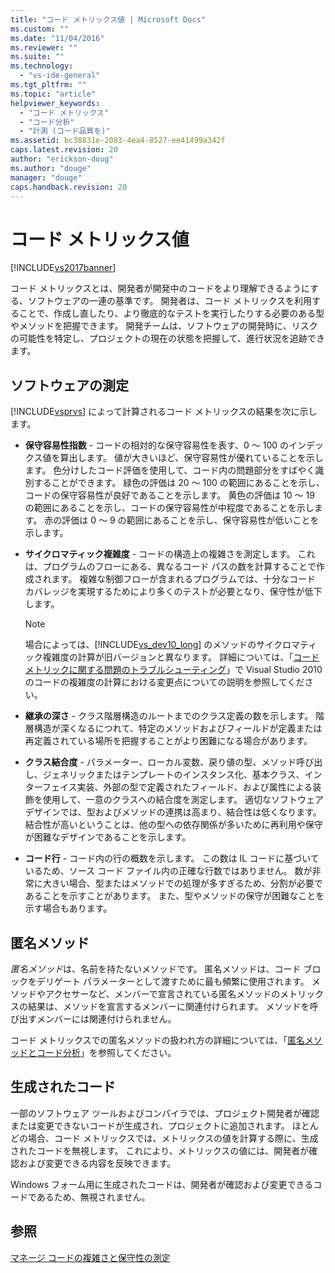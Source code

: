 ```yaml
---
title: "コード メトリックス値 | Microsoft Docs"
ms.custom: ""
ms.date: "11/04/2016"
ms.reviewer: ""
ms.suite: ""
ms.technology: 
  - "vs-ide-general"
ms.tgt_pltfrm: ""
ms.topic: "article"
helpviewer_keywords: 
  - "コード メトリックス"
  - "コード分析"
  - "計測 (コード品質を)"
ms.assetid: bc38831e-2083-4ea4-8527-ee41499a342f
caps.latest.revision: 20
author: "erickson-doug"
ms.author: "douge"
manager: "douge"
caps.handback.revision: 20
---
```

# コード メトリックス値
[!INCLUDE[vs2017banner](../code-quality/includes/vs2017banner.md)]

コード メトリックスとは、開発者が開発中のコードをより理解できるようにする、ソフトウェアの一連の基準です。  開発者は、コード メトリックスを利用することで、作成し直したり、より徹底的なテストを実行したりする必要のある型やメソッドを把握できます。  開発チームは、ソフトウェアの開発時に、リスクの可能性を特定し、プロジェクトの現在の状態を把握して、進行状況を追跡できます。  
  
## ソフトウェアの測定  
 [!INCLUDE[vsprvs](../code-quality/includes/vsprvs_md.md)] によって計算されるコード メトリックスの結果を次に示します。  
  
-   **保守容易性指数** \- コードの相対的な保守容易性を表す、0 ～ 100 のインデックス値を算出します。  値が大きいほど、保守容易性が優れていることを示します。  色分けしたコード評価を使用して、コード内の問題部分をすばやく識別することができます。  緑色の評価は 20 ～ 100 の範囲にあることを示し、コードの保守容易性が良好であることを示します。  黄色の評価は 10 ～ 19 の範囲にあることを示し、コードの保守容易性が中程度であることを示します。  赤の評価は 0 ～ 9 の範囲にあることを示し、保守容易性が低いことを示します。  
  
-   **サイクロマティック複雑度** \- コードの構造上の複雑さを測定します。  これは、プログラムのフローにある、異なるコード パスの数を計算することで作成されます。  複雑な制御フローが含まれるプログラムでは、十分なコード カバレッジを実現するためにより多くのテストが必要となり、保守性が低下します。  
  
    > [!NOTE]
    >  場合によっては、[!INCLUDE[vs_dev10_long](../code-quality/includes/vs_dev10_long_md.md)] のメソッドのサイクロマティック複雑度の計算が旧バージョンと異なります。  詳細については、「[コード メトリックに関する問題のトラブルシューティング](../code-quality/troubleshooting-code-metrics-issues.md)」で Visual Studio 2010 のコードの複雑度の計算における変更点についての説明を参照してください。  
  
-   **継承の深さ** \- クラス階層構造のルートまでのクラス定義の数を示します。  階層構造が深くなるにつれて、特定のメソッドおよびフィールドが定義または再定義されている場所を把握することがより困難になる場合があります。  
  
-   **クラス結合度** \- パラメーター、ローカル変数、戻り値の型、メソッド呼び出し、ジェネリックまたはテンプレートのインスタンス化、基本クラス、インターフェイス実装、外部の型で定義されたフィールド、および属性による装飾を使用して、一意のクラスへの結合度を測定します。  適切なソフトウェア デザインでは、型およびメソッドの連携は高まり、結合性は低くなります。  結合性が高いということは、他の型への依存関係が多いために再利用や保守が困難なデザインであることを示します。  
  
-   **コード行** \- コード内の行の概数を示します。  この数は IL コードに基づいているため、ソース コード ファイル内の正確な行数ではありません。  数が非常に大きい場合、型またはメソッドでの処理が多すぎるため、分割が必要であることを示すことがあります。  また、型やメソッドの保守が困難なことを示す場合もあります。  
  
## 匿名メソッド  
 *匿名メソッド*は、名前を持たないメソッドです。  匿名メソッドは、コード ブロックをデリゲート パラメーターとして渡すために最も頻繁に使用されます。  メソッドやアクセサーなど、メンバーで宣言されている匿名メソッドのメトリックスの結果は、メソッドを宣言するメンバーに関連付けられます。  メソッドを呼び出すメンバーには関連付けられません。  
  
 コード メトリックスでの匿名メソッドの扱われ方の詳細については、「[匿名メソッドとコード分析](../code-quality/anonymous-methods-and-code-analysis.md)」を参照してください。  
  
## 生成されたコード  
 一部のソフトウェア ツールおよびコンパイラでは、プロジェクト開発者が確認または変更できないコードが生成され、プロジェクトに追加されます。  ほとんどの場合、コード メトリックスでは、メトリックスの値を計算する際に、生成されたコードを無視します。  これにより、メトリックスの値には、開発者が確認および変更できる内容を反映できます。  
  
 Windows フォーム用に生成されたコードは、開発者が確認および変更できるコードであるため、無視されません。  
  
## 参照  
 [マネージ コードの複雑さと保守性の測定](../code-quality/measuring-complexity-and-maintainability-of-managed-code.md)